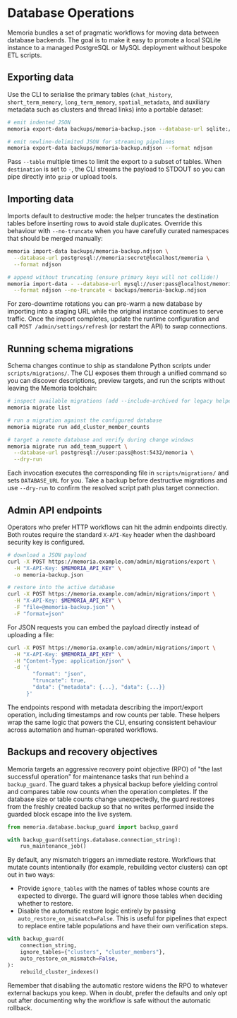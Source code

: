 # Database Operations

Memoria bundles a set of pragmatic workflows for moving data between database
backends. The goal is to make it easy to promote a local SQLite instance to a
managed PostgreSQL or MySQL deployment without bespoke ETL scripts.

## Exporting data

Use the CLI to serialise the primary tables (`chat_history`, `short_term_memory`,
`long_term_memory`, `spatial_metadata`, and auxiliary metadata such as clusters
and thread links) into a portable dataset:

```bash
# emit indented JSON
memoria export-data backups/memoria-backup.json --database-url sqlite:////data/memoria.db

# emit newline-delimited JSON for streaming pipelines
memoria export-data backups/memoria-backup.ndjson --format ndjson
```

Pass `--table` multiple times to limit the export to a subset of tables. When
`destination` is set to `-`, the CLI streams the payload to STDOUT so you can
pipe directly into `gzip` or upload tools.

## Importing data

Imports default to destructive mode: the helper truncates the destination
tables before inserting rows to avoid stale duplicates. Override this behaviour
with `--no-truncate` when you have carefully curated namespaces that should be
merged manually:

```bash
memoria import-data backups/memoria-backup.ndjson \
  --database-url postgresql://memoria:secret@localhost/memoria \
  --format ndjson

# append without truncating (ensure primary keys will not collide!)
memoria import-data - --database-url mysql://user:pass@localhost/memoria \
  --format ndjson --no-truncate < backups/memoria-backup.ndjson
```

For zero-downtime rotations you can pre-warm a new database by importing into a
staging URL while the original instance continues to serve traffic. Once the
import completes, update the runtime configuration and call
`POST /admin/settings/refresh` (or restart the API) to swap connections.

## Running schema migrations

Schema changes continue to ship as standalone Python scripts under
`scripts/migrations/`. The CLI exposes them through a unified command so you can
discover descriptions, preview targets, and run the scripts without leaving the
Memoria toolchain:

```bash
# inspect available migrations (add --include-archived for legacy helpers)
memoria migrate list

# run a migration against the configured database
memoria migrate run add_cluster_member_counts

# target a remote database and verify during change windows
memoria migrate run add_team_support \
  --database-url postgresql://user:pass@host:5432/memoria \
  --dry-run
```

Each invocation executes the corresponding file in `scripts/migrations/` and
sets `DATABASE_URL` for you. Take a backup before destructive migrations and
use `--dry-run` to confirm the resolved script path plus target connection.

## Admin API endpoints

Operators who prefer HTTP workflows can hit the admin endpoints directly. Both
routes require the standard `X-API-Key` header when the dashboard security key
is configured.

```bash
# download a JSON payload
curl -X POST https://memoria.example.com/admin/migrations/export \
  -H "X-API-Key: $MEMORIA_API_KEY" \
  -o memoria-backup.json

# restore into the active database
curl -X POST https://memoria.example.com/admin/migrations/import \
  -H "X-API-Key: $MEMORIA_API_KEY" \
  -F "file=@memoria-backup.json" \
  -F "format=json"
```

For JSON requests you can embed the payload directly instead of uploading a
file:

```bash
curl -X POST https://memoria.example.com/admin/migrations/import \
  -H "X-API-Key: $MEMORIA_API_KEY" \
  -H "Content-Type: application/json" \
  -d '{
        "format": "json",
        "truncate": true,
        "data": {"metadata": {...}, "data": {...}}
      }'
```

The endpoints respond with metadata describing the import/export operation,
including timestamps and row counts per table. These helpers wrap the same
logic that powers the CLI, ensuring consistent behaviour across automation and
human-operated workflows.

## Backups and recovery objectives

Memoria targets an aggressive recovery point objective (RPO) of "the last
successful operation" for maintenance tasks that run behind a
`backup_guard`. The guard takes a physical backup before yielding control and
compares table row counts when the operation completes. If the database size or
table counts change unexpectedly, the guard restores from the freshly created
backup so that no writes performed inside the guarded block escape into the
live system.

```python
from memoria.database.backup_guard import backup_guard

with backup_guard(settings.database.connection_string):
    run_maintenance_job()
```

By default, any mismatch triggers an immediate restore. Workflows that mutate
counts intentionally (for example, rebuilding vector clusters) can opt out in
two ways:

* Provide `ignore_tables` with the names of tables whose counts are expected to
  diverge. The guard will ignore those tables when deciding whether to restore.
* Disable the automatic restore logic entirely by passing
  `auto_restore_on_mismatch=False`. This is useful for pipelines that expect to
  replace entire table populations and have their own verification steps.

```python
with backup_guard(
    connection_string,
    ignore_tables={"clusters", "cluster_members"},
    auto_restore_on_mismatch=False,
):
    rebuild_cluster_indexes()
```

Remember that disabling the automatic restore widens the RPO to whatever
external backups you keep. When in doubt, prefer the defaults and only opt out
after documenting why the workflow is safe without the automatic rollback.
